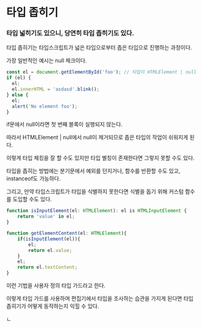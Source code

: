 # 타입 좁히기

### 타입 넓히기도 있으니, 당연히 타입 좁히기도 있다.

타입 좁히기는 타입스크립트가 넓은 타입으로부터 좁은 타입으로 진행하는 과정이다.

가장 일반적인 예시는 null 체크이다.

```js
const el = document.getElementById('foo'); // 타입이 HTMLElement | null
if (el) {
  el;
  el.innerHTML = 'asdasd'.blink();
} else {
  el;
  alert('No element foo');
}
```

if문에서 null이라면 첫 번째 블록이 실행되지 않는다.

따라서 HTMLElement | null에서 null이 제거되므로 좁은 타입의 작업이 쉬워지게 된다.

이렇게 타입 체킹을 잘 할 수도 있지만 타입 별칭이 존재한다면 그렇지 못할 수도 있다.

타입을 좁히는 방법에는 분기문에서 예외를 던지거나, 함수를 반환할 수도 있고, instanceof도 가능하다.

그리고, 만약 타입스크립트가 타입을 식별하지 못한다면 식별을 돕기 위해 커스텀 함수를 도입할 수도 있다.

```js
function isInputElement(el: HTMLElement): el is HTMLInputElement {
    return 'value' in el;
}

function getElementContent(el: HTMLElement){
    if(isInputElement(el)){
        el;
        return el.value;
    }
    el;
    return el.textContent;
}

```

이런 기법을 사용자 정의 타입 가드라고 한다.

이렇게 타입 가드를 사용하며 편집기에서 타입을 조사하는 습관을 가지게 된다면 타입 좁히기가 어떻게 동작하는지 익힐 수 있다.

ㄴ
